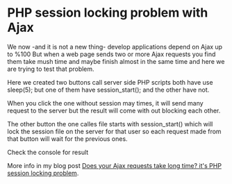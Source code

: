 PHP session locking problem with Ajax
=====================================

We now -and it is not a new thing- develop applications depend on Ajax up to %100 But when a web page sends two or more Ajax requests you find them take mush time and maybe finish almost in the same time and here we are trying to test that problem.

Here we created two buttons call server side PHP scripts both have use sleep(5); but one of them have session_start(); and the other have not.

When you click the one without session may times, it will send many request to the server but the result will come with out blocking each other.

The other button the one calles file starts with session_start() which will lock the session file on the server for that user so each request made from that button will wait for the previous ones.

Check the console for result

More info in my blog post <a href="http://eslam.me/blog/php-session-locks-how-to-prevent-blocking-ajax-requests/">Does your Ajax requests take long time? it's PHP session locking problem</a>.
